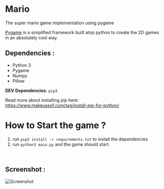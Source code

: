 # Mario
The super mario game implementation using pygame 

[Pygame]("https://www.pygame.org") is a simplified framework built atop python to create the 2D games in an absolutely cool way. 

## Dependencies :
* Python 3
* Pygame
* Numpy
* Pillow

**DEV Dependencies:** `pip3` 

Read more about installing pip here: https://www.makeuseof.com/tag/install-pip-for-python/

# How to Start the game ?

1. run `pip3 install -r requirements.txt` to install the dependencies
2. run `python3 main.py` and the game should start.

<br>

## Screenshot :
![Screenshot](https://user-images.githubusercontent.com/23445617/46251862-b6671d80-c47c-11e8-9226-7bb19f376c32.png)



